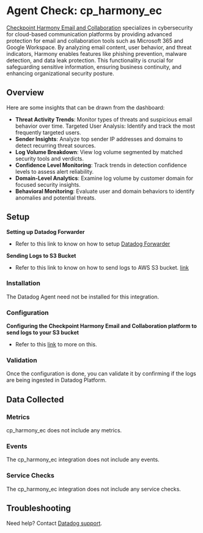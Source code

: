 # Agent Check: cp_harmony_ec

[Checkpoint Harmony Email and Collaboration][1] specializes in cybersecurity for cloud-based communication platforms by providing advanced protection for email and collaboration tools such as Microsoft 365 and Google Workspace. By analyzing email content, user behavior, and threat indicators, Harmony enables features like phishing prevention, malware detection, and data leak protection. This functionality is crucial for safeguarding sensitive information, ensuring business continuity, and enhancing organizational security posture.

## Overview

Here are some insights that can be drawn from the dashboard:

- **Threat Activity Trends**: Monitor types of threats and suspicious email behavior over time.
Targeted User Analysis: Identify and track the most frequently targeted users.
- **Sender Insights**: Analyze top sender IP addresses and domains to detect recurring threat sources.
- **Log Volume Breakdown**: View log volume segmented by matched security tools and verdicts.
- **Confidence Level Monitoring**: Track trends in detection confidence levels to assess alert reliability.
- **Domain-Level Analytics**: Examine log volume by customer domain for focused security insights.
- **Behavioral Monitoring**: Evaluate user and domain behaviors to identify anomalies and potential threats.

## Setup

**Setting up Datadog Forwarder**
- Refer to this link to know on how to setup [Datadog Forwarder][2]

**Sending Logs to S3 Bucket**
- Refer to this link to know on how to send logs to AWS S3 bucket. [link][3]

### Installation

The Datadog Agent need not be installed for this integration.

### Configuration

**Configuring the Checkpoint Harmony Email and Collaboration platform to send logs to your S3 bucket**
- Refer to this [link][4] to more on this.

### Validation

Once the configuration is done, you can validate it by confirming if the logs are being ingested in Datadog Platform.

## Data Collected

### Metrics

cp_harmony_ec does not include any metrics.

### Events

The cp_harmony_ec integration does not include any events.

### Service Checks

The cp_harmony_ec integration does not include any service checks.

## Troubleshooting

Need help? Contact [Datadog support][5].


[1]: https://www.checkpoint.com/harmony/email-security/
[2]: https://docs.datadoghq.com/logs/guide/forwarder/?tab=cloudformation
[3]: https://sc1.checkpoint.com/documents/Harmony_Email_and_Collaboration/Topics-Harmony-Email-Collaboration-Admin-Guide/Managing-Security-Events/SIEM.htm#Configuring_AWS_S3_to_Receive_Harmony_Email_&_Collaboration_Logs
[4]: https://sc1.checkpoint.com/documents/Harmony_Email_and_Collaboration/Topics-Harmony-Email-Collaboration-Admin-Guide/Managing-Security-Events/SIEM.htm#Configuring%20SIEM%20Integration
[5]: https://docs.datadoghq.com/help/